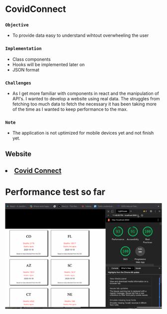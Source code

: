 # CovidConnect
 
### `Objective`
<ul>
 <li>To provide data easy to understand wihtout overwheeling the user</li>
</ul>

### `Implementation`
<ul>
    <li>Class components</li>
  <li>Hooks will be implemented later on</li>
  <li>JSON format</li>
</ul>
 

### `Challenges`
<ul>
    <li>As I get more familiar with components in react and the manipulation of API's. I wanted to develop a website using real data. The struggles from fetching too much data to fetch the necessary it has been taking more of the time as I wanted to keep performance to the max.</li>

</ul>
 
 ### `Note`
 <ul>
    <li>The application is not uptimized for mobile devices yet and not finish yet.</li>
</ul>


  ## Website
  <h2><li><a href="https://covid-connect-fjyhulpdy.vercel.app/" target="_blank"> Covid Connect</a></li></h2>
  

 # Performance test so far
 
![](performance_test.gif)

